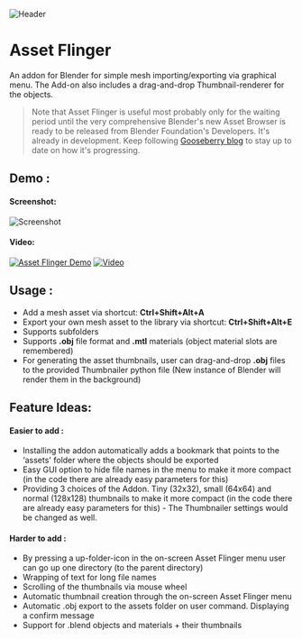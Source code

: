 ![Header](http://i.imgur.com/gp3BdlI.jpg)
# Asset Flinger
An addon for Blender for simple mesh importing/exporting via graphical menu. 
The Add-on also includes a drag-and-drop Thumbnail-renderer for the objects.

> Note that Asset Flinger is useful most probably only for the waiting period until the very comprehensive Blender's new Asset Browser is ready to be released from Blender Foundation's Developers. It's already in development. Keep following [Gooseberry blog](http://gooseberry.blender.org/) to stay up to date on how it's progressing.

## Demo :

#### Screenshot:
![Screenshot](http://i.imgur.com/sjnjRNl.jpg)
#### Video:
[![Asset Flinger Demo](https://img.youtube.com/vi/TrcT7sseLZI/0.jpg)](https://www.youtube.com/embed/TrcT7sseLZI?vq=hd1080&autoplay=1 "Asset Flinger Demo")
[![Video](http://i.imgur.com/BwRkfsY.jpg)](http://www.the_youtube_link_when_finished)

## Usage :

* Add a mesh asset via shortcut: **Ctrl+Shift+Alt+A**
* Export your own mesh asset to the library via shortcut: **Ctrl+Shift+Alt+E**
* Supports subfolders
* Supports **.obj** file format and **.mtl** materials (object material slots are remembered)
* For generating the asset thumbnails, user can drag-and-drop **.obj** files to the provided Thumbnailer python file (New instance of Blender will render them in the background)

## Feature Ideas:

#### Easier to add :
* Installing the addon automatically adds a bookmark that points to the ‘assets' folder where the objects should be exported
* Easy GUI option to hide file names in the menu to make it more compact (in the code there are already easy parameters for this)
* Providing 3 choices of the Addon. Tiny (32x32), small (64x64) and normal (128x128) thumbnails to make it more compact (in the code there are already easy parameters for this) - The Thumbnailer settings would be changed as well.

#### Harder to add :
* By pressing a up-folder-icon in the on-screen Asset Flinger menu user can go up one directory (to the parent directory)
* Wrapping of text for long file names
* Scrolling of the thumbnails via mouse wheel
* Automatic thumbnail creation through the on-screen Asset Flinger menu
* Automatic .obj export to the assets folder on user command. Displaying a confirm message
* Support for .blend objects and materials + their thumbnails


